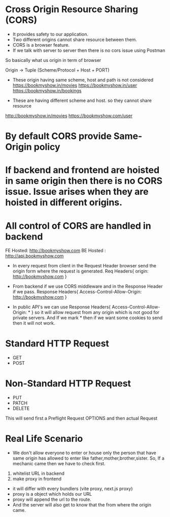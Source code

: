 # Cross Origin Resource Sharing (CORS)

- It provides safety to our application.
- Two different origins cannot share resource between them.
- CORS is a browser feature.
- If we talk with server to server then there is no cors issue using Postman

So basically what us origin in term of browser

Origin -> Tuple (Scheme/Protocol + Host + PORT)

- These origin having same scheme, host and path is not considered
https://bookmyshow.in/movies
https://bookmyshow.in/user
https://bookmyshow.in/bookings

- These are having different scheme and host. so they cannot share resource

http://bookmyshow.in/movies
https://bookmyshow.com/user

# By default CORS provide Same-Origin policy

# If backend and frontend are hoisted in same origin then there is no CORS issue. Issue arises when they are hoisted in different origins.

# All control of CORS are handled in backend

FE Hosted: http://bookmyshow.com
BE Hosted : http://api.bookmyshow.com

- In every request from client in the Request Header browser send the origin form where the request is generated.
Req Headers{
  origin: http://bookmyshow.com
}

- From backend if we use CORS middleware and in the Response Header if we pass.
Response Headers{
  Access-Control-Allow-Origin: http://bookmyshow.com
}


- In public API's we can use 
Response Headers{
  Access-Control-Allow-Origin: *
}
so it will allow request from any origin which is not good for private servers.
And If we mark * then if we want some cookies to send then it will not work.


# Standard HTTP Request 
- GET
- POST

# Non-Standard HTTP Request 
- PUT
- PATCH
- DELETE

This will send first a Preflight Request OPTIONS and then actual Request


# Real Life Scenario 

- We don't allow everyone to enter or house only the person that have same origin has allowed to enter like father,mother,brother,sister. So, If a mechanic came then we have to check first.

1. whitelist URL in backend 
2. make proxy in frontend 
  - it will differ with every bundlers (vite proxy, next.js proxy)
  - proxy is a object which holds our URL
  - proxy will append the url to the route.
  - And the server will also get to know that the from where the origin came.


